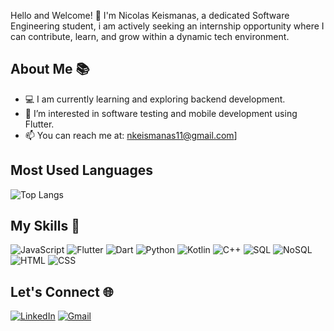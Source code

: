 Hello and Welcome! 👋
I'm Nicolas Keismanas, a dedicated Software Engineering student, i am actively seeking an internship opportunity where I can contribute, learn, and grow within a dynamic tech environment.

## About Me 📚
- 💻 I am currently learning and exploring backend development.
- 🌱 I’m interested in software testing and mobile development using Flutter.
- 📫 You can reach me at: nkeismanas11@gmail.com]

## Most Used Languages
![Top Langs](https://github-readme-stats.vercel.app/api/top-langs/?username=nicolaskms&layout=compact&theme=radical)

## My Skills 🚀
![JavaScript](https://img.shields.io/badge/JavaScript-F7DF1E?style=flat&logo=javascript&logoColor=black)
![Flutter](https://img.shields.io/badge/Flutter-02569B?style=flat&logo=flutter&logoColor=white)
![Dart](https://img.shields.io/badge/Dart-0175C2?style=flat&logo=dart&logoColor=white)
![Python](https://img.shields.io/badge/Python-3776AB?style=flat&logo=python&logoColor=white)
![Kotlin](https://img.shields.io/badge/Kotlin-0095D5?style=flat&logo=kotlin&logoColor=white)
![C++](https://img.shields.io/badge/C++-00599C?style=flat&logo=c%2B%2B&logoColor=white)
![SQL](https://img.shields.io/badge/SQL-4479A1?style=flat&logo=postgresql&logoColor=white)
![NoSQL](https://img.shields.io/badge/NoSQL-4DB33D?style=flat&logo=mongodb&logoColor=white)
![HTML](https://img.shields.io/badge/HTML5-E34F26?style=flat&logo=html5&logoColor=white)
![CSS](https://img.shields.io/badge/CSS3-1572B6?style=flat&logo=css3&logoColor=white)

## Let's Connect 🌐
[![LinkedIn](https://img.shields.io/badge/LinkedIn-0A66C2?style=flat&logo=linkedin&logoColor=white)](https://www.linkedin.com/in/nicolas-keismanas-0486b2286)
[![Gmail](https://img.shields.io/badge/Gmail-D14836?style=flat&logo=gmail&logoColor=white)](mailto:nkeismanas11@gmail.com)
